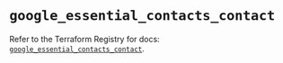 # `google_essential_contacts_contact`

Refer to the Terraform Registry for docs: [`google_essential_contacts_contact`](https://registry.terraform.io/providers/hashicorp/google/6.24.0/docs/resources/essential_contacts_contact).
